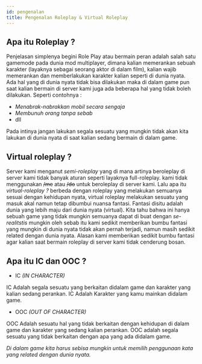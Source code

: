 ```yaml
---
id: pengenalan
title: Pengenalan Roleplay & Virtual Roleplay
---
```



## Apa itu Roleplay ?

Penjelasan simplenya begini Role  Play  atau  bermain  peran  adalah  salah satu gamemode  pada  dunia  mod  multiplayer, dimana  kalian  memerankan  sebuah karakter (layaknya sebagai seorang aktor di dalam film), kalian  wajib  memerankan  dan  memberlakukan  karakter  kalian  seperti  di  dunia  nyata. Ada  hal  yang  di  dunia  nyata  tidak  bisa  dilakukan  maka  di  dalam  game pun saat kalian bermain di server kami juga  ada beberapa hal yang tidak  boleh  dilakukan.  Seperti contohnya :

 - *Menabrak-nabrakkan mobil secara sengaja*    
 - *Membunuh orang tanpa sebab*
 - dll

Pada intinya jangan lakukan segala sesuatu yang mungkin tidak akan kita lakukan di dunia nyata di saat kalian sedang bermain di dalam game.

## Virtual roleplay ?

Server kami menganut *semi-roleplay* yang di mana artinya beroleplay di server kami tidak banyak aturan seperti layaknya full-roleplay. kami tidak menggunakan ~~/me~~ atau ~~/do~~ untuk beroleplay di server kami. Lalu apa itu *virtual-roleplay ?* berbeda dengan roleplay yang melakukan semuanya sesuai dengan kehidupan nyata, virtual roleplay melakukan sesuatu yang masuk akal namun tetap dibumbui nuansa fantasi. Fantasi disitu adalah dunia yang lebih maju dari dunia nyata (virtual). Kita tahu bahwa ini hanya sebuah game yang tidak mungkin semuanya dapat di buat dengan *se-realitstis* mungkin oleh sebab itu kami sedikit memberikan bumbu fantasi yang mungkin di dunia nyata tidak akan pernah terjadi, namun masih sedikit related dengan dunia nyata. Alasan kami memberikan sedikit bumbu fantasi agar kalian saat bermain roleplay di server kami tidak cenderung bosan.

## Apa itu IC dan OOC ?

 - IC  *(IN CHARACTER)*

IC Adalah segala sesuatu yang berkaitan didalam game dan karakter yang kalian sedang perankan.
IC Adalah Karakter yang kamu mainkan didalam game.

 - OOC  *(OUT OF CHARACTER)*

OOC Adalah sesuatu hal yang tidak berkaitan dengan kehidupan di dalam game dan karakter yang sedang kalian perankan.
OOC adalah segala sesuatu yang tidak berkaitan dengan apa yang ada didalam game.

*Di dalam game kita harus sebisa mungkin untuk memilih penggunaan kata yang related dengan dunia nyata.*

